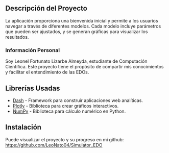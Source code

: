 ## Descripción del Proyecto
La aplicación proporciona una bienvenida inicial y permite a los usuarios navegar a través de diferentes modelos. Cada modelo incluye parámetros que pueden ser ajustados, y se generan gráficas para visualizar los resultados.

### Información Personal
Soy Leonel Fortunato Lizarbe Almeyda, estudiante de Computación Científica. Este proyecto tiene el propósito de compartir mis conocimientos y facilitar el entendimiento de las EDOs.

## Librerías Usadas
- [Dash](https://dash.plotly.com/) - Framework para construir aplicaciones web analíticas.
- [Plotly](https://plotly.com/python/) - Biblioteca para crear gráficos interactivos.
- [NumPy](https://numpy.org/) - Biblioteca para cálculo numérico en Python.

## Instalación

Puede visualizar el proyecto y su progreso en mi github:
    https://github.com/LeoNato04/Simulator_EDO
